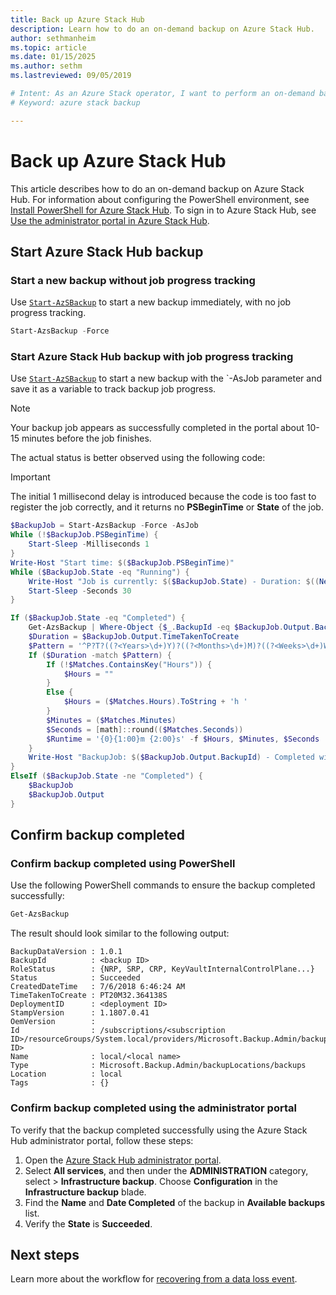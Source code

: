 ```yaml
---
title: Back up Azure Stack Hub 
description: Learn how to do an on-demand backup on Azure Stack Hub.
author: sethmanheim
ms.topic: article
ms.date: 01/15/2025
ms.author: sethm
ms.lastreviewed: 09/05/2019

# Intent: As an Azure Stack operator, I want to perform an on-demand backup.
# Keyword: azure stack backup

---
```


# Back up Azure Stack Hub

This article describes how to do an on-demand backup on Azure Stack Hub. For information about configuring the PowerShell environment, see [Install PowerShell for Azure Stack Hub](powershell-install-az-module.md). To sign in to Azure Stack Hub, see [Use the administrator portal in Azure Stack Hub](azure-stack-manage-portals.md).

## Start Azure Stack Hub backup

### Start a new backup without job progress tracking

Use [`Start-AzSBackup`](/powershell/module/azs.backup.admin/start-azsbackup) to start a new backup immediately, with no job progress tracking.

```powershell
Start-AzsBackup -Force
```

### Start Azure Stack Hub backup with job progress tracking

Use [`Start-AzSBackup`](/powershell/module/azs.backup.admin/start-azsbackup) to start a new backup with the `-AsJob parameter and save it as a variable to track backup job progress.

> [!NOTE]
> Your backup job appears as successfully completed in the portal about 10-15 minutes before the job finishes.
>
> The actual status is better observed using the following code:

> [!IMPORTANT]
> The initial 1 millisecond delay is introduced because the code is too fast to register the job correctly, and it returns no **PSBeginTime** or **State** of the job.

```powershell
$BackupJob = Start-AzsBackup -Force -AsJob
While (!$BackupJob.PSBeginTime) {
    Start-Sleep -Milliseconds 1
}
Write-Host "Start time: $($BackupJob.PSBeginTime)"
While ($BackupJob.State -eq "Running") {
    Write-Host "Job is currently: $($BackupJob.State) - Duration: $((New-TimeSpan -Start ($BackupJob.PSBeginTime) -End (Get-Date)).ToString().Split(".")[0])"
    Start-Sleep -Seconds 30
}

If ($BackupJob.State -eq "Completed") {
    Get-AzsBackup | Where-Object {$_.BackupId -eq $BackupJob.Output.BackupId}
    $Duration = $BackupJob.Output.TimeTakenToCreate
    $Pattern = '^P?T?((?<Years>\d+)Y)?((?<Months>\d+)M)?((?<Weeks>\d+)W)?((?<Days>\d+)D)?(T((?<Hours>\d+)H)?((?<Minutes>\d+)M)?((?<Seconds>\d*(\.)?\d*)S)?)$'
    If ($Duration -match $Pattern) {
        If (!$Matches.ContainsKey("Hours")) {
            $Hours = ""
        } 
        Else {
            $Hours = ($Matches.Hours).ToString + 'h '
        }
        $Minutes = ($Matches.Minutes)
        $Seconds = [math]::round(($Matches.Seconds))
        $Runtime = '{0}{1:00}m {2:00}s' -f $Hours, $Minutes, $Seconds
    }
    Write-Host "BackupJob: $($BackupJob.Output.BackupId) - Completed with Status: $($BackupJob.Output.Status) - It took: $($Runtime) to run" -ForegroundColor Green
}
ElseIf ($BackupJob.State -ne "Completed") {
    $BackupJob
    $BackupJob.Output
}
```

## Confirm backup completed

### Confirm backup completed using PowerShell

Use the following PowerShell commands to ensure the backup completed successfully:

```powershell
Get-AzsBackup
```

The result should look similar to the following output:

```output
BackupDataVersion : 1.0.1
BackupId          : <backup ID>
RoleStatus        : {NRP, SRP, CRP, KeyVaultInternalControlPlane...}
Status            : Succeeded
CreatedDateTime   : 7/6/2018 6:46:24 AM
TimeTakenToCreate : PT20M32.364138S
DeploymentID      : <deployment ID>
StampVersion      : 1.1807.0.41
OemVersion        : 
Id                : /subscriptions/<subscription ID>/resourceGroups/System.local/providers/Microsoft.Backup.Admin/backupLocations/local/backups/<backup ID>
Name              : local/<local name>
Type              : Microsoft.Backup.Admin/backupLocations/backups
Location          : local
Tags              : {}
```

### Confirm backup completed using the administrator portal

To verify that the backup completed successfully using the Azure Stack Hub administrator portal, follow these steps:

1. Open the [Azure Stack Hub administrator portal](azure-stack-manage-portals.md).
2. Select **All services**, and then under the **ADMINISTRATION** category, select > **Infrastructure backup**. Choose **Configuration** in the **Infrastructure backup** blade.
3. Find the **Name** and **Date Completed** of the backup in **Available backups** list.
4. Verify the **State** is **Succeeded**.

## Next steps

Learn more about the workflow for [recovering from a data loss event](azure-stack-backup-recover-data.md).
